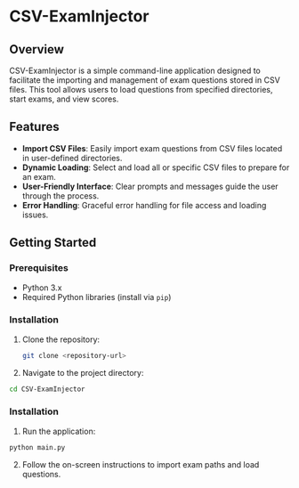 # CSV-ExamInjector

## Overview
CSV-ExamInjector is a simple command-line application designed to facilitate the importing and management of exam questions stored in CSV files. This tool allows users to load questions from specified directories, start exams, and view scores.

## Features
- **Import CSV Files**: Easily import exam questions from CSV files located in user-defined directories.
- **Dynamic Loading**: Select and load all or specific CSV files to prepare for an exam.
- **User-Friendly Interface**: Clear prompts and messages guide the user through the process.
- **Error Handling**: Graceful error handling for file access and loading issues.

## Getting Started

### Prerequisites
- Python 3.x
- Required Python libraries (install via `pip`)

### Installation
1. Clone the repository:
   ```bash
   git clone <repository-url>
   ```

2. Navigate to the project directory:
  ```bash
  cd CSV-ExamInjector
  ```

### Installation
1. Run the application:
  ```bash
  python main.py
  ```
2. Follow the on-screen instructions to import exam paths and load questions.